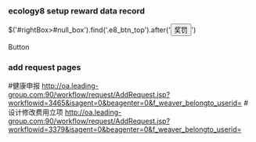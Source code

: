 ### ecology8 setup reward data record

$('#rightBox>#null_box').find('.e8_btn_top').after('<input type="button" class="e8_btn_top" _disabled="true" value="奖罚" title="奖罚" style="max-width: 100px; overflow: hidden; text-overflow: ellipsis; white-space: nowrap;">')

<link rel="stylesheet" href="https://unpkg.com/element-ui/lib/theme-chalk/index.css">
<script src="https://unpkg.com/vue/dist/vue.js"></script>
<script src="https://unpkg.com/element-ui/lib/index.js"></script>

<div id="app">
  <el-button @click="visible = true">Button</el-button>
  <el-dialog :visible.sync="visible" title="Hello world">
  </el-dialog>
</div>

<script>
  new Vue({
    el: '#app',
    data: function() {
      return { visible: false }
    }
  })
</script>

### add request pages

#健康申报
http://oa.leading-group.com:90/workflow/request/AddRequest.jsp?workflowid=3465&isagent=0&beagenter=0&f_weaver_belongto_userid=
#设计修改费用立项
http://oa.leading-group.com:90/workflow/request/AddRequest.jsp?workflowid=3379&isagent=0&beagenter=0&f_weaver_belongto_userid=
